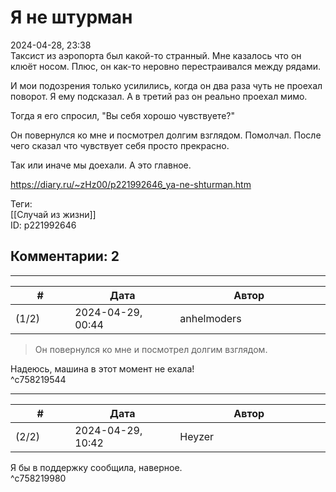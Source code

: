 Я не штурман
============

  
2024-04-28, 23:38  
 Таксист из аэропорта был какой-то странный. Мне казалось что он клюёт носом. Плюс, он как-то неровно перестраивался между рядами.   
   
 И мои подозрения только усилились, когда он два раза чуть не проехал поворот. Я ему подсказал. А в третий раз он реально проехал мимо.   
   
 Тогда я его спросил, "Вы себя хорошо чувствуете?"   
   
 Он повернулся ко мне и посмотрел долгим взглядом. Помолчал. После чего сказал что чувствует себя просто прекрасно.   
   
 Так или иначе мы доехали. А это главное.   
  
<https://diary.ru/~zHz00/p221992646_ya-ne-shturman.htm>  
  
Теги:  
[[Случай из жизни]]  
ID: p221992646  


Комментарии: 2
--------------

  


---



|         #         |              Дата              |                     Автор                     |           ID           |
| --- | --- | --- | --- |
| (1/2) | 2024-04-29, 00:44 | anhelmoders | c758219544 |

  
 >Он повернулся ко мне и посмотрел долгим взглядом.   
   
 Надеюсь, машина в этот момент не ехала!   
 ^c758219544

---



|         #         |              Дата              |                     Автор                     |           ID           |
| --- | --- | --- | --- |
| (2/2) | 2024-04-29, 10:42 | Heyzer | c758219980 |

  
 Я бы в поддержку сообщила, наверное.   
 ^c758219980